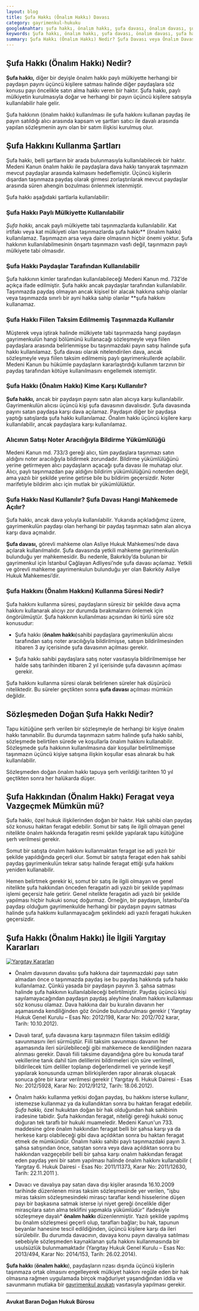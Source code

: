 ```yaml
---
layout: blog
title: Şufa Hakkı (Önalım Hakkı) Davası
category: gayrimenkul-hukuku
googleAnahtar: şufa hakkı, önalım hakkı, şufa davası, önalım davası, şufa hakkını kullanma süresi, avukat, gayrimenkul avukatı, bakırköy avukat, ataköy avukat, istanbul avukat, hukuk bürosu
keywords: Şufa hakkı, önalım hakkı, şufa davası, önalım davası, şufa hakkını kullanma süresi, avukat, gayrimenkul avukatı, bakırköy avukat, ataköy avukat, istanbul avukat, hukuk bürosu
summary: Şufa Hakkı (Önalım Hakkı) Nedir? Şufa Davası veya Önalım Davası, Şufa hakkını kullanma şartları ve Kullanma Süresi, Paydaşlar Arasında Şufa Hakkı, Noterle Bildirim Yükümlülüğü, Şufa Hakkı Yargıtay Kararları
---
```


## Şufa  Hakkı  (Önalım Hakkı) Nedir?

**Şufa hakkı,** diğer bir deyişle önalım hakkı paylı mülkiyette herhangi bir paydaşın payını üçüncü kişilere satması halinde diğer paydaşlara söz konusu payı öncelikle satın alma hakkı veren bir haktır. Şufa hakkı, paylı mülkiyetin kurulmasıyla doğar ve herhangi bir payın üçüncü kişilere satışıyla kullanılabilir hale gelir.

Şufa hakkının (önalım hakkı) kullanılması ile şufa hakkını kullanan paydaş ile payın satıldığı alıcı arasında kapsam ve şartları satıcı ile davalı arasında yapılan sözleşmenin aynı olan bir satım ilişkisi kurulmuş olur.

## Şufa Hakkını Kullanma Şartları

Şufa hakkı,  belli şartların bir arada bulunmasıyla kullanılabilecek bir haktır. Medeni Kanun önalım hakkı ile paydaşlara dava hakkı tanıyarak taşınmazın mevcut paydaşlar arasında kalmasını hedeflemiştir. Üçüncü kişilerin dışardan taşınmaza paydaş olarak girmesi zorlaştırılarak mevcut paydaşlar arasında süren ahengin bozulması önlenmek istenmiştir.

Şufa hakkı aşağıdaki şartlarla kullanılabilir:

### Şufa Hakkı Paylı Mülkiyette Kullanılabilir

*Şufa hakkı,* ancak paylı mülkiyette tabi taşınmazlarda kullanılabilir. Kat irtifakı veya kat mülkiyeti olan taşınmazlarda şufa hakkı** (önalım hakkı) kullanılamaz. Taşınmazın arsa veya daire olmasının hiçbir önemi yoktur. Şufa hakkının kullanılabilmesinin önşartı taşınmazın vasfı değil, taşınmazın paylı mülkiyete tabi olmasıdır.

### Şufa Hakkı Paydaşlar Tarafından Kullanılabilir

Şufa hakkının kimler tarafından kullanılabileceği Medeni Kanun md. 732’de açıkça ifade edilmiştir. Şufa hakkı ancak paydaşlar tarafından kullanılabilir. Taşınmazda paydaş olmayan ancak kişisel bir alacak hakkına sahip olanlar veya taşınmazda sınırlı bir ayni hakka sahip olanlar **şufa hakkını kullanamaz.

### Şufa Hakkı Fiilen Taksim Edilmemiş Taşınmazda Kullanılır

Müşterek veya iştirak halinde mülkiyete tabi taşınmazda hangi paydaşın gayrimenkulün hangi bölümünü kullanacağı sözleşmeyle veya fiilen paydaşlara arasında belirlenmişse bu taşınmazdaki payın satışı halinde şufa hakkı kullanılamaz. Şufa davası olarak nitelendirilen dava, ancak sözleşmeyle veya fiilen taksim edilmemiş paylı gayrimenkullerde açılabilir. Medeni Kanun  bu hükümle paydaşların kararlaştırdığı kullanım tarzının bir paydaş tarafından kötüye kullanılmasını engellemek istemiştir.

### Şufa Hakkı (Önalım Hakkı) Kime Karşı Kullanılır?

**Şufa hakkı,**  ancak bir paydaşın payını satın alan alıcıya karşı kullanılabilir. Gayrimenkulün alıcısı üçüncü kişi şufa davasının davalısıdır. Şufa davasında payını satan paydaşa karşı dava açılamaz.
Paydaşın diğer bir paydaşa yaptığı satışlarda şufa hakkı kullanılamaz. Önalım hakkı üçüncü kişilere karşı kullanılabilir, ancak paydaşlara karşı kullanılamaz.  

### Alıcının Satışı Noter Aracılığıyla Bildirme Yükümlülüğü

Medeni Kanun md. 733/3 gereği alıcı, tüm paydaşlara taşınmazı satın aldığını noter aracılığıyla bildirmek zorundadır.  Bildirme yükümlülüğünü yerine getirmeyen alıcı paydaşların açacağı şufa davası ile muhatap olur.  Alıcı, paylı taşınmazdan pay aldığını bildirim yükümlülüğünü noterden değil, ama yazılı bir şekilde yerine getirse bile bu bildirim geçersizdir. Noter marifetiyle bildirim alıcı için mutlak bir yükümlülüktür.

### Şufa Hakkı Nasıl Kullanılır? Şufa Davası Hangi Mahkemede Açılır?

Şufa hakkı, ancak dava yoluyla kullanılabilir. Yukarıda açıkladığımız üzere,  gayrimenkulün paydaşı olan herhangi bir paydaş taşınmazı satın alan alıcıya karşı dava açmalıdır.

**Şufa davası,**  görevli mahkeme olan Asliye Hukuk Mahkemesi’nde dava açılarak kullanılmalıdır. Şufa davasında yetkili mahkeme gayrimenkulün bulunduğu yer mahkemesidir. Bu nedenle, Bakırköy’da bulunan bir gayrimenkul için İstanbul Çağlayan Adliyesi’nde şufa davası açılamaz. Yetkili ve görevli mahkeme gayrimenkulun bulunduğu yer olan Bakırköy Asliye Hukuk Mahkemesi’dir.

### Şufa Hakkını (Önalım Hakkını) Kullanma Süresi Nedir?

Şufa hakkını kullanma süresi, paydaşların süresiz bir şekilde dava açma hakkını kullanarak alıcıyı zor durumda bırakmalarını önlemek için öngörülmüştür. Şufa hakkının kullanılması açısından iki türlü süre söz konusudur:

* Şufa hakkı  (**önalım hakkı**)sahibi paydaşlara gayrimenkulün alıcısı tarafından satış noter aracılığıyla bildirilmişse, satışın bildirilmesinden itibaren 3 ay içerisinde şufa davasının açılması gerekir.

*	Şufa hakkı sahibi paydaşlara satış noter vasıtasıyla bildirilmemişse her halde satış tarihinden itibaren 2 yıl içerisinde şufa davasının açılması gerekir.

Şufa hakkını kullanma süresi olarak belirlenen süreler hak düşürücü niteliktedir. Bu süreler geçtikten sonra **şufa davası** açılması mümkün değildir.

## Sözleşmeden Doğan Şufa Hakkı Nedir?

Tapu kütüğüne şerh verilen bir sözleşmeyle de herhangi bir kişiye önalım hakkı tanınabilir. Bu durumda taşınmazın satımı halinde şufa hakkı sahibi, sözleşmede belirtilen sürede ve koşullarla önalım hakkını kullanabilir. Sözleşmede şufa hakkının kullanılmasına dair koşullar belirtilmemişse taşınmazın üçüncü kişiye satışına ilişkin koşullar esas alınarak bu hak kullanılabilir.

Sözleşmeden doğan önalım hakkı tapuya şerh verildiği tarihten 10 yıl geçtikten sonra her halükarda düşer.


## Şufa Hakkından (Önalım Hakkı) Feragat veya Vazgeçmek Mümkün mü?

Şufa hakkı, özel hukuk ilişkilerinden doğan bir haktır. Hak sahibi olan paydaş söz konusu haktan feragat edebilir. Somut bir satış ile ilgili olmayan genel nitelikte önalım hakkında feragatin resmi şekilde yapılarak tapu kütüğüne şerh verilmesi gerekir.

Somut bir satışta önalım hakkını kullanmaktan feragat  ise adi yazılı bir şekilde yapıldığında geçerli olur. Somut bir satışta feragat eden hak sahibi paydaş gayrimenkulün tekrar satışı halinde feragat ettiği şufa hakkını yeniden kullanabilir.

 Hemen belirtmek gerekir ki, somut bir satış ile ilgili olmayan ve genel nitelikte şufa hakkından önceden feragatin adi yazılı bir şekilde yapılması işlemi geçersiz hale getirir.  Genel nitelikte feragatin adi yazılı bir şekilde yapılması hiçbir hukuki sonuç doğurmaz. Örneğin, bir paydaşın, İstanbul’da paydaşı olduğum gayrimenkulde herhangi bir paydaşın payını satması halinde şufa hakkımı kullanmayacağım şeklindeki  adi yazılı feragati hukuken geçersizdir.

## Şufa Hakkı (Önalım Hakkı) İle İlgili Yargıtay Kararları  
[![Yargıtay Kararları](http://i.hizliresim.com/ZVryna.jpg)](https://hizliresim.com/ZVryna "Şufa Hakkı Yargıtay Kararları")

* Önalım davasının davalısı şufa hakkına dair taşınmazdaki payı satın almadan önce o taşınmazda paydaş ise bu paydaş hakkında şufa hakkı kullanılamaz. Çünkü yasada bir paydaşın payının 3. şahsa satması halinde şufa hakkının kullanılabileceği belirtilmiştir. Paydaş üçüncü kişi sayılamayacağından paydaşın paydaş aleyhine önalım hakkını kullanması söz konusu olamaz. Dava hakkına dair bu kuralın davanın her aşamasında kendiliğinden göz önünde bulundurulması gerekir  ( Yargıtay Hukuk Genel Kurulu – Esas No: 2012/198, Karar No: 2012/702 karar, Tarih: 10.10.2012).

*	Davalı taraf, şufa davasına karşı taşınmazın fiilen taksim edildiği savunmasını ileri sürmüştür. Fiili taksim savunması davanın her aşamasında ileri sürülebileceği gibi mahkemece de kendiliğinden nazara alınması gerekir.  Davalı fiili taksime dayandığına göre bu konuda taraf vekillerine tanık dahil tüm delillerini bildirmeleri için süre verilmeli, bildirilecek tüm deliller toplanıp değerlendirmeli ve yerinde keşif yapılarak konusunda uzman bilirkişilerden rapor alınarak oluşacak sonuca göre bir karar verilmesi gerekir ( Yargıtay 6. Hukuk Dairesi - Esas No: 2012/5928, Karar No: 2012/91212, Tarih: 18.06.2012).

*	Önalım hakkı kullanma yetkisi doğan paydaş, bu hakkını isterse kullanır, istemezse kullanmaz ya da kullandıktan sonra bu haktan feragat edebilir.  *Şufa hakkı,* özel hukuktan doğan bir hak olduğundan hak sahibinin iradesine tabidir. Şufa hakkından feragat, niteliği gereği hukuki sonuç doğuran tek taraflı bir hukuki muameledir.  Medeni Kanun'un 733. maddesine göre önalım hakkından feragat belli bir şahsa karşı ya da herkese karşı olabileceği gibi dava açıldıktan sonra bu haktan feragat etmek de mümkündür. Önalım hakkı sahibi paylı taşınmazdaki payın 3. şahsa satışından önce, satıştan sonra veya dava açıldıktan sonra bu hakkından vazgeçebilir belli bir şahsa karşı onalım hakkından feragat eden paydaş yeni bir satım yapılması halinde önalım hakkını kullanabilir ( Yargıtay 6. Hukuk Dairesi - Esas No: 2011/11373, Karar No: 2011/12630, Tarih: 22.11.2011 ).

* Davacı ve davalıya pay satan dava dışı kişiler arasında 16.10.2009 tarihinde düzenlenen miras taksim sözleşmesinde yer verilen, "işbu miras taksim sözleşmesindeki mirasçı taraflar kendi hisselerine düşen payı bir başkasına satmak isterse iyi niyet gereği öncelikle diğer mirasçılara satın alma teklifini yapmakla yükümlüdür”  ifadesiyle sözleşmeye dayalı* **önalım hakkı** düzenlenmiştir.  Yazılı şekilde yapılmış bu önalım sözleşmesi geçerli olup, tarafları bağlar; bu hak, tapunun beyanlar hanesine tescil edildiğinden, üçüncü kişilere karşı da ileri sürülebilir. Bu durumda davacının, davaya konu payın davalıya satılması sebebiyle sözleşmeden kaynaklanan şufa hakkını kullanmasında bir usulsüzlük bulunmamaktadır (Yargıtay Hukuk Genel Kurulu – Esas No:  2013/494, Karar No: 2014/153, Tarih: 26.02.2014).

**Şufa hakkı** (**önalım hakkı**), paydaşların rızası dışında üçüncü kişilerin taşınmaza ortak olmasını engelleyerek mülkiyet hakkını regüle eden bir hak olmasına rağmen uygulamada birçok mağduriyet yaşandığından iddia ve savunmanın mutlaka bir [gayrimenkul avukatı](https://barandogan.av.tr/blog/gayrimenkul-hukuku/gayrimenkul-avukati-istanbul.html) vasıtasıyla yapılması gerekir.

______________________________________________________________________________________________________________________________________

**Avukat Baran Doğan Hukuk Bürosu**

